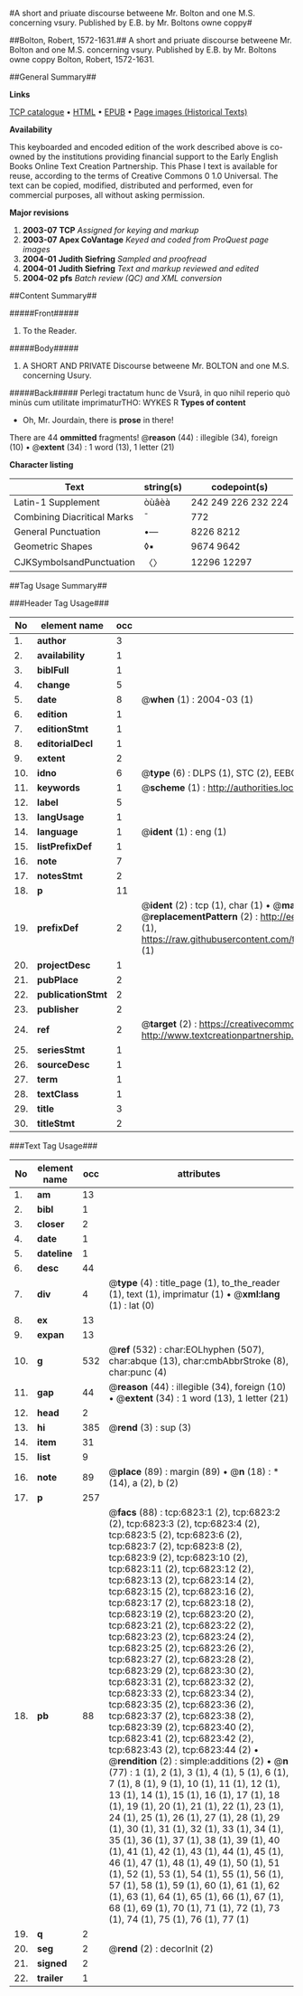 #A short and priuate discourse betweene Mr. Bolton and one M.S. concerning vsury. Published by E.B. by Mr. Boltons owne coppy#

##Bolton, Robert, 1572-1631.##
A short and priuate discourse betweene Mr. Bolton and one M.S. concerning vsury. Published by E.B. by Mr. Boltons owne coppy
Bolton, Robert, 1572-1631.

##General Summary##

**Links**

[TCP catalogue](http://www.ota.ox.ac.uk/tcp/)  • 
[HTML](http://tei.it.ox.ac.uk/tcp/Texts-HTML/free/A16/A16337.html)  • 
[EPUB](http://tei.it.ox.ac.uk/tcp/Texts-EPUB/free/A16/A16337.epub) • 
[Page images (Historical Texts)](https://data.historicaltexts.jisc.ac.uk/view?pubId=eebo-99842189e&pageId=eebo-99842189e-6823-1)

**Availability**

This keyboarded and encoded edition of the
	       work described above is co-owned by the institutions
	       providing financial support to the Early English Books
	       Online Text Creation Partnership. This Phase I text is
	       available for reuse, according to the terms of Creative
	       Commons 0 1.0 Universal. The text can be copied,
	       modified, distributed and performed, even for
	       commercial purposes, all without asking permission.

**Major revisions**

1. __2003-07__ __TCP__ *Assigned for keying and markup*
1. __2003-07__ __Apex CoVantage__ *Keyed and coded from ProQuest page images*
1. __2004-01__ __Judith Siefring__ *Sampled and proofread*
1. __2004-01__ __Judith Siefring__ *Text and markup reviewed and edited*
1. __2004-02__ __pfs__ *Batch review (QC) and XML conversion*

##Content Summary##

#####Front#####

1. To the Reader.

#####Body#####

1. A SHORT AND PRIVATE Discourse betweene Mr. BOLTON and one M.S. concerning Usury.

#####Back#####
Perlegi tractatum hunc de Vsurâ, in quo nihil reperio quò minùs cum utilitate imprimaturTHO: WYKES R
**Types of content**

  * Oh, Mr. Jourdain, there is **prose** in there!

There are 44 **ommitted** fragments! 
 @__reason__ (44) : illegible (34), foreign (10)  •  @__extent__ (34) : 1 word (13), 1 letter (21)

**Character listing**


|Text|string(s)|codepoint(s)|
|---|---|---|
|Latin-1 Supplement|òùâèà|242 249 226 232 224|
|Combining             Diacritical Marks|̄|772|
|General Punctuation|•—|8226 8212|
|Geometric Shapes|◊▪|9674 9642|
|CJKSymbolsandPunctuation|〈〉|12296 12297|

##Tag Usage Summary##

###Header Tag Usage###

|No|element name|occ|attributes|
|---|---|---|---|
|1.|__author__|3||
|2.|__availability__|1||
|3.|__biblFull__|1||
|4.|__change__|5||
|5.|__date__|8| @__when__ (1) : 2004-03 (1)|
|6.|__edition__|1||
|7.|__editionStmt__|1||
|8.|__editorialDecl__|1||
|9.|__extent__|2||
|10.|__idno__|6| @__type__ (6) : DLPS (1), STC (2), EEBO-CITATION (1), PROQUEST (1), VID (1)|
|11.|__keywords__|1| @__scheme__ (1) : http://authorities.loc.gov/ (1)|
|12.|__label__|5||
|13.|__langUsage__|1||
|14.|__language__|1| @__ident__ (1) : eng (1)|
|15.|__listPrefixDef__|1||
|16.|__note__|7||
|17.|__notesStmt__|2||
|18.|__p__|11||
|19.|__prefixDef__|2| @__ident__ (2) : tcp (1), char (1)  •  @__matchPattern__ (2) : ([0-9\-]+):([0-9IVX]+) (1), (.+) (1)  •  @__replacementPattern__ (2) : http://eebo.chadwyck.com/downloadtiff?vid=$1&page=$2 (1), https://raw.githubusercontent.com/textcreationpartnership/Texts/master/tcpchars.xml#$1 (1)|
|20.|__projectDesc__|1||
|21.|__pubPlace__|2||
|22.|__publicationStmt__|2||
|23.|__publisher__|2||
|24.|__ref__|2| @__target__ (2) : https://creativecommons.org/publicdomain/zero/1.0/ (1), http://www.textcreationpartnership.org/docs/. (1)|
|25.|__seriesStmt__|1||
|26.|__sourceDesc__|1||
|27.|__term__|1||
|28.|__textClass__|1||
|29.|__title__|3||
|30.|__titleStmt__|2||


###Text Tag Usage###

|No|element name|occ|attributes|
|---|---|---|---|
|1.|__am__|13||
|2.|__bibl__|1||
|3.|__closer__|2||
|4.|__date__|1||
|5.|__dateline__|1||
|6.|__desc__|44||
|7.|__div__|4| @__type__ (4) : title_page (1), to_the_reader (1), text (1), imprimatur (1)  •  @__xml:lang__ (1) : lat (0)|
|8.|__ex__|13||
|9.|__expan__|13||
|10.|__g__|532| @__ref__ (532) : char:EOLhyphen (507), char:abque (13), char:cmbAbbrStroke (8), char:punc (4)|
|11.|__gap__|44| @__reason__ (44) : illegible (34), foreign (10)  •  @__extent__ (34) : 1 word (13), 1 letter (21)|
|12.|__head__|2||
|13.|__hi__|385| @__rend__ (3) : sup (3)|
|14.|__item__|31||
|15.|__list__|9||
|16.|__note__|89| @__place__ (89) : margin (89)  •  @__n__ (18) : * (14), a (2), b (2)|
|17.|__p__|257||
|18.|__pb__|88| @__facs__ (88) : tcp:6823:1 (2), tcp:6823:2 (2), tcp:6823:3 (2), tcp:6823:4 (2), tcp:6823:5 (2), tcp:6823:6 (2), tcp:6823:7 (2), tcp:6823:8 (2), tcp:6823:9 (2), tcp:6823:10 (2), tcp:6823:11 (2), tcp:6823:12 (2), tcp:6823:13 (2), tcp:6823:14 (2), tcp:6823:15 (2), tcp:6823:16 (2), tcp:6823:17 (2), tcp:6823:18 (2), tcp:6823:19 (2), tcp:6823:20 (2), tcp:6823:21 (2), tcp:6823:22 (2), tcp:6823:23 (2), tcp:6823:24 (2), tcp:6823:25 (2), tcp:6823:26 (2), tcp:6823:27 (2), tcp:6823:28 (2), tcp:6823:29 (2), tcp:6823:30 (2), tcp:6823:31 (2), tcp:6823:32 (2), tcp:6823:33 (2), tcp:6823:34 (2), tcp:6823:35 (2), tcp:6823:36 (2), tcp:6823:37 (2), tcp:6823:38 (2), tcp:6823:39 (2), tcp:6823:40 (2), tcp:6823:41 (2), tcp:6823:42 (2), tcp:6823:43 (2), tcp:6823:44 (2)  •  @__rendition__ (2) : simple:additions (2)  •  @__n__ (77) : 1 (1), 2 (1), 3 (1), 4 (1), 5 (1), 6 (1), 7 (1), 8 (1), 9 (1), 10 (1), 11 (1), 12 (1), 13 (1), 14 (1), 15 (1), 16 (1), 17 (1), 18 (1), 19 (1), 20 (1), 21 (1), 22 (1), 23 (1), 24 (1), 25 (1), 26 (1), 27 (1), 28 (1), 29 (1), 30 (1), 31 (1), 32 (1), 33 (1), 34 (1), 35 (1), 36 (1), 37 (1), 38 (1), 39 (1), 40 (1), 41 (1), 42 (1), 43 (1), 44 (1), 45 (1), 46 (1), 47 (1), 48 (1), 49 (1), 50 (1), 51 (1), 52 (1), 53 (1), 54 (1), 55 (1), 56 (1), 57 (1), 58 (1), 59 (1), 60 (1), 61 (1), 62 (1), 63 (1), 64 (1), 65 (1), 66 (1), 67 (1), 68 (1), 69 (1), 70 (1), 71 (1), 72 (1), 73 (1), 74 (1), 75 (1), 76 (1), 77 (1)|
|19.|__q__|2||
|20.|__seg__|2| @__rend__ (2) : decorInit (2)|
|21.|__signed__|2||
|22.|__trailer__|1||
